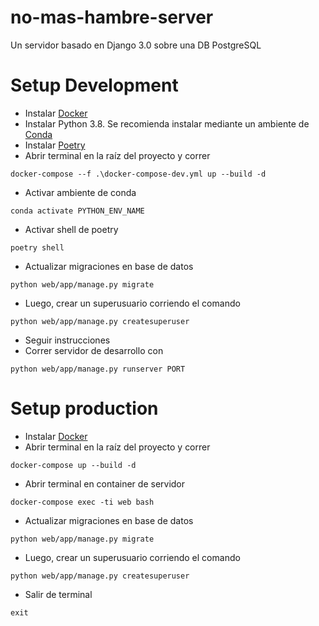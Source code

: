 # no-mas-hambre-server
Un servidor basado en Django 3.0 sobre una DB PostgreSQL

# Setup Development
- Instalar [Docker](https://docs.docker.com/engine/install/)
- Instalar Python 3.8. Se recomienda instalar mediante un ambiente de [Conda](https://docs.conda.io/projects/conda/en/latest/user-guide/install/index.html)
- Instalar [Poetry](https://python-poetry.org/docs/#installation)
- Abrir terminal en la raíz del proyecto y correr
```
docker-compose --f .\docker-compose-dev.yml up --build -d
```
- Activar ambiente de conda
```
conda activate PYTHON_ENV_NAME
```
- Activar shell de poetry
```
poetry shell
```
- Actualizar migraciones en base de datos
```
python web/app/manage.py migrate
```
- Luego, crear un superusuario corriendo el comando
```
python web/app/manage.py createsuperuser
```
- Seguir instrucciones
- Correr servidor de desarrollo con
```
python web/app/manage.py runserver PORT
```

# Setup production
- Instalar [Docker](https://docs.docker.com/engine/install/)
- Abrir terminal en la raíz del proyecto y correr
```
docker-compose up --build -d
```
- Abrir terminal en container de servidor
```
docker-compose exec -ti web bash
```
- Actualizar migraciones en base de datos
```
python web/app/manage.py migrate
```
- Luego, crear un superusuario corriendo el comando
```
python web/app/manage.py createsuperuser
```
- Salir de terminal
```
exit
```
